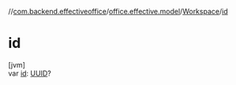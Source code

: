 //[com.backend.effectiveoffice](IdeaProjects/labs-office-elevator/effectiveOfficeBackend/documentation/gfm/index.md)/[office.effective.model](IdeaProjects/labs-office-elevator/effectiveOfficeBackend/documentation/gfm/com.backend.effectiveoffice/office.effective.model/index.md)/[Workspace](IdeaProjects/labs-office-elevator/effectiveOfficeBackend/documentation/gfm/com.backend.effectiveoffice/office.effective.model/-workspace/index.md)/[id](IdeaProjects/labs-office-elevator/effectiveOfficeBackend/documentation/gfm/com.backend.effectiveoffice/office.effective.model/-workspace/id.md)

# id

[jvm]\
var [id](IdeaProjects/labs-office-elevator/effectiveOfficeBackend/documentation/gfm/com.backend.effectiveoffice/office.effective.model/-workspace/id.md): [UUID](https://docs.oracle.com/javase/8/docs/api/java/util/UUID.html)?
